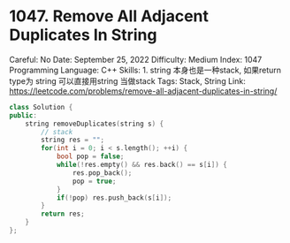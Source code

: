 # 1047. Remove All Adjacent Duplicates In String

Careful: No
Date: September 25, 2022
Difficulty: Medium
Index: 1047
Programming Language: C++
Skills: 1. string 本身也是一种stack, 如果return type为 string 可以直接用string 当做stack
Tags: Stack, String
Link: https://leetcode.com/problems/remove-all-adjacent-duplicates-in-string/

```cpp
class Solution {
public:
    string removeDuplicates(string s) {
        // stack
        string res = "";
        for(int i = 0; i < s.length(); ++i) {
            bool pop = false;
            while(!res.empty() && res.back() == s[i]) {
                res.pop_back();
                pop = true;
            }
            if(!pop) res.push_back(s[i]);
        }
        return res;
    }
};
```